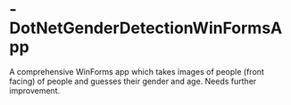 # -DotNetGenderDetectionWinFormsApp
A comprehensive WinForms app which takes images of people (front facing) of people and guesses their gender and age. Needs further improvement.
